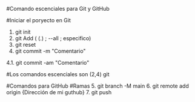 #Comando escenciales para Git y GitHub

#Iniciar el poryecto en Git
1. git init
2. git Add ( (.) ; --all ; especifico)
3. git reset
4. git commit -m "Comentario"

4.1. git commit -am "Comentario"

#Los comandos escenciales son (2,4) git


#Comandos para GitHub
#Ramas
5. git branch -M main
6. git remote add origin {Dirección de mi guthub}
7. git push